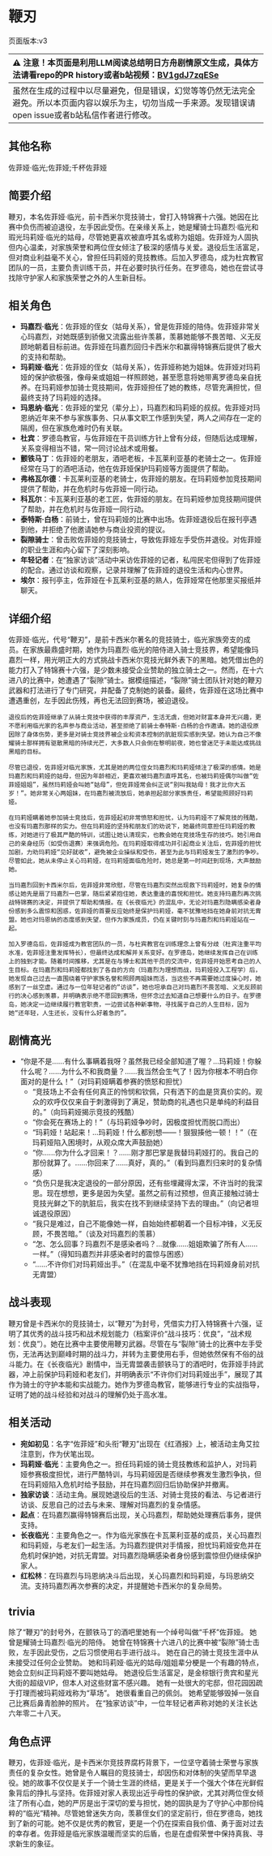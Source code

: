 # 鞭刃
页面版本:v3
 

| :warning: 注意！本页面是利用LLM阅读总结明日方舟剧情原文生成，具体方法请看repo的PR history或者b站视频：[BV1gdJ7zqESe](https://www.bilibili.com/video/BV1gdJ7zqESe/)         |
|:----------------------------|
| 虽然在生成的过程中以尽量避免，但是错误，幻觉等等仍然无法完全避免。所以本页面内容以娱乐为主，切勿当成一手来源。发现错误请open issue或者b站私信作者进行修改。|



## 其他名称
佐菲娅·临光;佐菲娅;千杯佐菲娅
## 简要介绍
鞭刃，本名佐菲娅·临光，前卡西米尔竞技骑士，曾打入特锦赛十六强。她因在比赛中负伤而被迫退役，左手因此受伤。在亲缘关系上，她是耀骑士玛嘉烈·临光和瑕光玛莉娅·临光的姑母，尽管她更喜欢被直呼其名或称为姐姐。佐菲娅为人固执但内心温柔，对家族荣誉和两位侄女倾注了极深的感情与关爱。退役后生活富足，但对商业利益毫不关心，曾担任玛莉娅的竞技教练。后加入罗德岛，成为杜宾教官团队的一员，主要负责训练干员，并在必要时执行任务。在罗德岛，她也在尝试寻找除守护家人和家族荣誉之外的人生新目标。
## 相关角色
-   **玛嘉烈·临光**：佐菲娅的侄女（姑母关系），曾是佐菲娅的陪侍。佐菲娅非常关心玛嘉烈，对她既感到骄傲又流露出些许羡慕，羡慕她能够不畏苦暗、义无反顾地朝着目标前进。佐菲娅在玛嘉烈回归卡西米尔和赢得特锦赛后提供了极大的支持和帮助。
-   **玛莉娅·临光**：佐菲娅的侄女（姑母关系），佐菲娅称她为姐妹。佐菲娅对玛莉娅的保护欲极强，像母亲或姐姐一样照顾她，甚至愿意将她带离罗德岛亲自抚养。在玛莉娅参加骑士竞技期间，佐菲娅担任了她的教练，尽管充满担忧，但最终支持了玛莉娅的选择。
-   **玛恩纳·临光**：佐菲娅的堂兄（辈分上），玛嘉烈和玛莉娅的叔叔。佐菲娅对玛恩纳近年来不参与家族事务、只从事文职工作感到失望，两人之间存在一定的隔阂，但在家族危难时仍有关联。
-   **杜宾**：罗德岛教官，与佐菲娅在干员训练方针上曾有分歧，但随后达成理解，关系变得相当不错，常一同讨论战术或用餐。
-   **颤铁马丁**：佐菲娅的老朋友，酒吧老板，卡瓦莱利亚基的老骑士之一。佐菲娅经常在马丁的酒吧活动，他在佐菲娅保护玛莉娅等方面提供了帮助。
-   **弗格瓦尔德**：卡瓦莱利亚基的老骑士，佐菲娅的朋友。在玛莉娅参加竞技期间提供了帮助，并在危机时与佐菲娅一同行动。
-   **科瓦尔**：卡瓦莱利亚基的老工匠，佐菲娅的朋友。在玛莉娅参加竞技期间提供了帮助，并在危机时与佐菲娅一同行动。
-   **泰特斯·白杨**：前骑士，曾在玛莉娅的比赛中出场。佐菲娅退役后在报刊亭遇到他，并拒绝了他邀请她参与商业投资的提议。
-   **裂隙骑士**：曾击败佐菲娅的竞技骑士，导致佐菲娅左手受伤并退役。对佐菲娅的职业生涯和内心留下了深刻影响。
-   **年轻记者**：在“独家访谈”活动中采访佐菲娅的记者，私闯民宅但得到了佐菲娅的配合。通过访谈和观察，记录并理解了佐菲娅的退役生活和内心世界。
-   **埃尔**：报刊亭主，佐菲娅在卡瓦莱利亚基的熟人，佐菲娅常在他那里买报纸并聊天。
## 详细介绍
佐菲娅·临光，代号“鞭刃”，是前卡西米尔著名的竞技骑士，临光家族旁支的成员。在家族最鼎盛时期，她作为玛嘉烈·临光的陪侍进入骑士竞技界，希望能像玛嘉烈一样，用光明正大的方式挑战卡西米尔竞技光鲜外表下的黑暗。她凭借出色的能力打入了特锦赛十六强，是少数未接受企业赞助的独立骑士之一。然而，在十六进八的比赛中，她遭遇了“裂隙”骑士。据模组描述，“裂隙”骑士团队针对她的鞭刃武器和打法进行了专门研究，并配备了克制她的装备。最终，佐菲娅在这场比赛中遭遇重创，左手因此伤残，再也无法回到赛场，被迫退役。

    退役后的佐菲娅继承了从骑士竞技中获得的丰厚资产，生活无虞，但她对财富本身并无兴趣，更不愿利用临光家的名声参与商业活动，甚至拒绝了前骑士泰特斯·白杨的合作邀请。她的退役原因除了身体伤势，更多是对骑士竞技界被企业和资本控制的肮脏现实感到失望。她认为自己不像耀骑士那样拥有驱散黑暗的持续光芒，大多数人只会倒在黎明前夜，她也曾迷茫于未能达成挑战黑暗的目标。

    尽管已退役，佐菲娅对临光家族，尤其是她的两位侄女玛嘉烈和玛莉娅倾注了极深的感情。她是玛嘉烈和玛莉娅的姑母，但因为年龄相近，更喜欢被玛嘉烈直呼其名，也被玛莉娅偶尔叫做“佐菲娅姐姐”，虽然玛莉娅会叫她“姑母”，但佐菲娅常会纠正说“别叫我姑母！我才比你大五岁！”。她非常关心两姐妹，在玛嘉烈被流放后，她承担起部分家族责任，希望能照顾好玛莉娅。

    在玛莉娅瞒着她参加骑士竞技后，佐菲娅起初非常愤怒和担忧，认为玛莉娅不了解竞技的残酷，也没有玛嘉烈那样的实力。但在玛莉娅的坚持和朋友们的劝说下，她最终同意担任玛莉娅的教练，对她进行了极其严酷的特训，试图让她认清现实，也教会她在竞技场生存的技巧。她引用自己的亲身经历（如受伤退赛）来强调危险。在玛莉娅取得成功并引起商业关注后，佐菲娅的担忧加剧，力劝玛莉娅“见好就收”，避免被企业操纵和受伤，甚至为此与玛莉娅发生了激烈的争吵。尽管如此，她从未停止关心玛莉娅，在玛莉娅面临危险时，她总是第一时间赶到现场，大声鼓励她。

    当玛嘉烈回到卡西米尔后，佐菲娅非常欣慰，尽管在玛嘉烈突然出现救下玛莉娅时，她复杂的情感让她先是扇了玛嘉烈一巴掌，随后紧紧抱住她，表达重逢的喜悦和担忧。她支持玛嘉烈再次挑战特锦赛的决定，并提供了帮助和情报。在《长夜临光》的混乱中，无论对玛嘉烈隐瞒感染者身份感到多么震惊和困惑，佐菲娅的首要反应始终是保护玛莉娅，毫不犹豫地挡在她身前对抗无胄盟。她也对玛恩纳的态度感到失望，但作为家族成员，仍在关键时刻与玛嘉烈和玛莉娅站在一起。

    加入罗德岛后，佐菲娅成为教官团队的一员，与杜宾教官在训练理念上曾有分歧（杜宾注重平均水准，佐菲娅注重发挥特长），但最终达成和解并关系变好。在罗德岛，她继续发挥自己在训练上的独到才能。随着时间推移，尤其是在与博士和其他干员的交流中，佐菲娅开始思考自己的人生目标。在玛嘉烈和玛莉娅都找到了各自的方向（玛嘉烈为理想而战，玛莉娅投入工程学）后，她发现自己过去一直围绕着守护家族名誉和照顾两姐妹而活，当这些不再需要她过度操心时，她感到了一丝空虚。通过与一位年轻记者的“访谈”，她也坦承自己对玛嘉烈不畏苦暗、义无反顾前行的决心感到羡慕，并明确表示绝不愿回到赛场，但怀念过去知道自己想要什么的日子。在罗德岛，她决定一边继续履行教官职责，一边尝试各种新事物，寻找属于自己的人生目标，因为她“还年轻，人生还长，没有什么好着急的”。
## 剧情高光
*   “你是不是......有什么事瞒着我呀？虽然我已经全部知道了喔？...玛莉娅！你躲什么呢？......为什么不和我商量？......我当然会生气了！因为你根本不明白你面对的是什么！”（对玛莉娅瞒着参赛的愤怒和担忧）
    *   “竞技场上不会有任何真正的怜悯和钦佩，只有洒下的血是货真价实的。观众的欢呼仅仅来自于刺激得到了满足，赞助商的礼遇也只是单纯的利益目的。”（向玛莉娅揭示竞技的残酷）
    *   “你会死在赛场上的！”（与玛莉娅争吵时，因极度担忧而脱口而出）
    *   “玛莉娅！站起来！...玛莉娅！什么都别想——！狠狠揍他一顿！！”（在玛莉娅陷入困境时，从观众席大声鼓励她）
    *   “你......你为什么才回来！？......刚才那巴掌是我替玛莉娅打的。我自己的那份就算了。......你回来了......真好，真的。”（看到玛嘉烈归来时的复杂情感）
    *   “负伤只是我决定退役的一部分原因，还有些埋藏得太深，不许当时的我深思。现在想想，更多是因为失望。虽然之前有过预想，但真正接触过骑士竞技光鲜之下的肮脏后，我实在找不到继续坚持下去的理由。”（向记者坦诚退役原因）
    *   “我只是难过，自己不能像她一样，自始始终都朝着一个目标冲锋，义无反顾，不畏苦暗。”（谈及对玛嘉烈的羡慕）
    *   “怎、怎么回事？玛嘉烈不是感染者吗？...就像......姐姐欺骗了所有人......一样。”（得知玛嘉烈并非感染者时的震惊与困惑）
    *   “......不许你们对玛莉娅出手。”（在混乱中毫不犹豫地挡在玛莉娅身前对抗无胄盟）
## 战斗表现
鞭刃曾是卡西米尔的竞技骑士，以“鞭刃”为封号，凭借实力打入特锦赛十六强，证明了其优秀的战斗技巧和战术规划能力（档案评价“战斗技巧：优良”，“战术规划：优良”）。她在比赛中主要使用鞭刃武器。尽管在与“裂隙”骑士的比赛中左手受伤，无法再达到巅峰时期的战斗力，并转为主要使用右手，但她依然保有不俗的战斗能力。在《长夜临光》剧情中，当无胄盟袭击颤铁马丁的酒吧时，佐菲娅手持武器，冲上前保护玛莉娅和老友们，并明确表示“不许你们对玛莉娅出手”，展现了其作为骑士的守护本能和实战能力。她作为罗德岛教官，能够进行专业的实战指导，证明了她的战斗经验和对战斗的理解仍处于高水准。
## 相关活动
-   **宛如初见**：名字“佐菲娅”和头衔“鞭刃”出现在《红酒报》上，被活动主角艾拉注意到，作为伏笔出现。
-   **玛莉娅·临光**：主要角色之一。担任玛莉娅的骑士竞技教练和监护人，对玛莉娅参赛极度担忧，进行严酷特训，与玛莉娅因是否继续参赛发生激烈争执，但在玛莉娅陷入危机时给予鼓励，并在玛嘉烈回归后协助保护并撤离。
-   **独家访谈**：活动主角。展现她退役后的生活、对骑士竞技的看法、与记者进行访谈、反思自己的过去与未来、理解对玛嘉烈的复杂情感。
-   **起点**：在玛嘉烈赢得特锦赛后出现，关心玛嘉烈，帮助她处理赛后事务，提供支持。
-   **长夜临光**：主要角色之一。作为临光家族在卡瓦莱利亚基的成员，关心玛嘉烈和玛莉娅，与老友们一起生活。为玛嘉烈提供对手情报，担忧玛莉娅安危并在危机时保护她，对抗无胄盟。对玛嘉烈隐瞒感染者身份感到震惊但仍继续保护家人。
-   **红松林**：在玛嘉烈与玛恩纳决斗后出现，关心玛嘉烈和玛莉娅，与玛恩纳交流。支持玛嘉烈再次参赛的决定，并提醒她卡西米尔的复杂局势。
## trivia
除了“鞭刃”的封号外，在颤铁马丁的酒吧里她有一个绰号叫做“千杯”佐菲娅。
    她曾是耀骑士玛嘉烈·临光的陪侍。
    她曾在特锦赛十六进八的比赛中被“裂隙”骑士击败，左手因此受伤，之后习惯使用右手进行战斗。
    她在自己的骑士竞技生涯中从未接受过任何企业赞助。
    她和玛莉娅·临光的姑母/姐姐辈分梗是一个有趣的特点，她会立刻纠正玛莉娅不要叫她姑母。
    她退役后生活富足，是金棕银行贵宾和星光大街的超级VIP，但本人对这些财富不感兴趣。
    她有一处很大的宅邸，但花园因疏于打理而被玛莉娅戏称为“草场”。
    她很看重自己的佩剑。
    她希望能够毁掉一张自己比赛后鼻青脸肿的照片。
    在“独家访谈”中，一位年轻记者声称对她的关注长达六年零二十八天。
## 角色点评
鞭刃，佐菲娅·临光，是卡西米尔竞技界腐朽背景下，一位坚守着骑士荣誉与家族责任的复杂女性。她曾是令人瞩目的竞技骑士，却因伤和对体制的失望而早早退役。她的故事不仅仅是关于一个骑士生涯的终结，更是关于一个强大个体在光鲜假象背后的挣扎与坚持。佐菲娅对家人表现出近乎母性的保护欲，尤其对两位侄女倾注了所有心血，她的严厉是出于深切的爱与担忧，她的固执是为了守护心中那份纯粹的“临光”精神。尽管她曾迷失方向，羡慕侄女们的坚定前行，但在罗德岛，她找到了新的可能。她不仅是优秀的教官，更是一个仍在探索自我价值、勇于面对过去的幸存者。佐菲娅是临光家族温暖而坚实的后盾，也是在虚假荣誉中保持真我、寻求新生的象征。